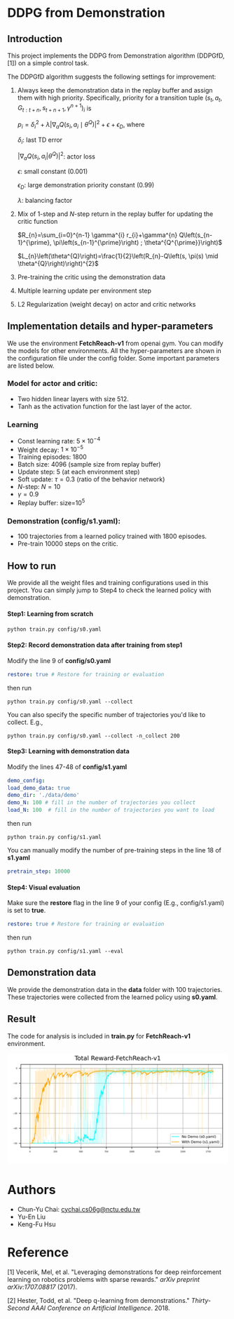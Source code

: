 

# DDPG from Demonstration

## Introduction

This project implements the DDPG from Demonstration algorithm (DDPGfD, \[1\]) on a simple control task. 

The DDPGfD algorithm suggests the following settings for improvement:

1. Always keep the demonstration data in the replay buffer and assign them with high priority. Specifically, priority for a transition tuple $(s_t,a_t,G_{t:t+n},s_{t+n+1},\gamma^{n+1})_i$ is

   $p_{i}=\delta_{i}^{2}+\lambda\left|\nabla_{a} Q\left(s_{i}, a_{i} \mid \theta^{Q}\right)\right|^{2}+\epsilon+\epsilon_{D}$, where

   $\delta_i$: last TD error

   $|\nabla_{a} Q(s_{i}, a_{i} |  \theta^{Q})|^{2}$: actor loss

   $\epsilon$: small constant (0.001)

   $\epsilon_D$:  large demonstration priority constant (0.99)

   $\lambda$: balancing factor

2. Mix of 1-step and $N$-step return in the replay buffer for updating the critic function

   $R_{n}=\sum_{i=0}^{n-1} \gamma^{i} r_{i}+\gamma^{n} Q\left(s_{n-1}^{\prime}, \pi\left(s_{n-1}^{\prime}\right) ; \theta^{Q^{\prime}}\right)$

   $L_{n}\left(\theta^{Q}\right)=\frac{1}{2}\left(R_{n}-Q\left(s, \pi(s) \mid \theta^{Q}\right)\right)^{2}$

3. Pre-training the critic using the demonstration data

4. Multiple learning update per environment step

5. L2 Regularization (weight decay) on actor and critic networks

## Implementation details and hyper-parameters

We use the environment **FetchReach-v1**​ from openai gym. You can modify the models for other environments. All the hyper-parameters are shown in the configuration file under the config folder. Some important parameters are listed below.

### Model for actor and critic:

- Two hidden linear layers with size 512.
- Tanh as the activation function for the last layer of the actor.

### Learning

- Const learning rate: $5\times10^{-4}$
- Weight decay: $1\times10^{-5}$ 
- Training episodes: 1800
- Batch size: 4096 (sample size from replay buffer)
- Update step: 5 (at each environment step)
- Soft update: $\tau=0.3$ (ratio of the behavior network)
- $N$-step: $N=10$
- $\gamma=0.9$
- Replay buffer: size=$10^5$

### Demonstration (config/s1.yaml):

- 100 trajectories from a learned policy trained with 1800 episodes.
- Pre-train 10000 steps on the critic.



## How to run

We provide all the weight files and training configurations used in this project. You can simply jump to Step4 to check the learned policy with demonstration.

#### Step1: Learning from scratch

  ```
python train.py config/s0.yaml
  ```

#### Step2: Record demonstration data after training from step1

Modify the line 9 of **config/s0.yaml**

  ```yaml
restore: true # Restore for training or evaluation
  ```
then run
  ```
python train.py config/s0.yaml --collect 
  ```
You can also specify the specific number of trajectories you'd like to collect. E.g.,

  ```
python train.py config/s0.yaml --collect -n_collect 200
  ```

#### Step3: Learning with demonstration data

Modify the lines 47-48 of **config/s1.yaml**

   ```yaml
demo_config:
  load_demo_data: true
  demo_dir: './data/demo'
  demo_N: 100 # fill in the number of trajectories you collect
  load_N: 100  # fill in the number of trajectories you want to load
   ```
then run
   ```
python train.py config/s1.yaml
   ```

You can manually modify the number of pre-training steps in the line 18 of **s1.yaml**

   ```yaml
pretrain_step: 10000
   ```

#### Step4: Visual evaluation

Make sure the **restore** flag in the line 9 of your config (E.g., config/s1.yaml) is set to **true**.

  ```yaml
restore: true # Restore for training or evaluation
  ```
then run
  ```
python train.py config/s1.yaml --eval
  ```

## Demonstration data

We provide the demonstration data in the **data** folder with 100 trajectories. These trajectories were collected from the learned policy using **s0.yaml**.

## Result

The code for analysis is included in **train.py** for **FetchReach-v1** environment.

![plot-FetchReach-v1](./plot-FetchReach-v1.jpg)

# Authors

- Chun-Yu Chai: cychai.cs06g@nctu.edu.tw
- Yu-En Liu
- Keng-Fu Hsu

# Reference

\[1\] Vecerik, Mel, et al. "Leveraging demonstrations for deep reinforcement learning on robotics problems with sparse rewards." *arXiv preprint arXiv:1707.08817* (2017).

\[2\] Hester, Todd, et al. "Deep q-learning from demonstrations." *Thirty-Second AAAI Conference on Artificial Intelligence*. 2018.